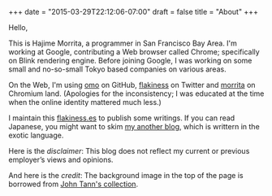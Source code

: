 +++
date = "2015-03-29T22:12:06-07:00"
draft = false
title = "About"
+++

Hello,

This is Hajime Morrita, a programmer in San Francisco Bay Area.
I'm working at Google, contributing a Web browser called Chrome;
specifically on Blink rendering engine.
Before joining Google, I was working on some small and no-so-small Tokyo based companies on various areas.

On the Web, I'm using [omo](http://github.com/omo) on GitHub, [flakiness](https://twitter.com/flakiness) on Twitter and
[morrita](morrita@chromium.org) on Chromium land. (Apologies for the inconsistency; I was educated at the time when the online identity mattered much less.)

I maintain this [flakiness.es](http://flakiness.es/) to publish some writings.
If you can read Japanese, you might want to skim [my another blog](http://steps.dodgson.org/), which is writtern in the exotic language.

Here is the *disclaimer*: This blog does not reflect my current or previous employer’s views and opinions.

And here is the *credit*: The background image in the top of the page is borrowed from [John Tann's collection](http://www.flickr.com/photos/31031835@N08/8728856714/).
